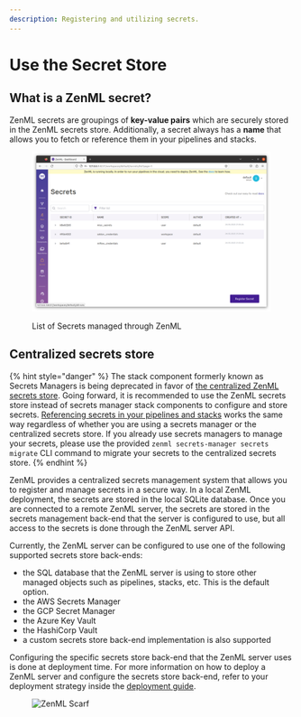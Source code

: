 ```yaml
---
description: Registering and utilizing secrets.
---
```


# Use the Secret Store

## What is a ZenML secret?

ZenML secrets are groupings of **key-value pairs** which are securely stored in the ZenML secrets store. Additionally, a secret always has a **name** that allows you to fetch or reference them in your pipelines and stacks.

<figure><img src="../../../.gitbook/assets/SecretsInDashboard.png" alt=""><figcaption><p>List of Secrets managed through ZenML</p></figcaption></figure>

## Centralized secrets store

{% hint style="danger" %}
The stack component formerly known as Secrets Managers is being deprecated in favor of [the centralized ZenML secrets store](secret-management.md#centralized-secrets-store). Going forward, it is recommended to use the ZenML secrets store instead of secrets manager stack components to configure and store secrets. [Referencing secrets in your pipelines and stacks](secret-management.md#use-the-secret-store) works the same way regardless of whether you are using a secrets manager or the centralized secrets store. If you already use secrets managers to manage your secrets, please use the provided `zenml secrets-manager secrets migrate` CLI command to migrate your secrets to the centralized secrets store.
{% endhint %}

ZenML provides a centralized secrets management system that allows you to register and manage secrets in a secure way. In a local ZenML deployment, the secrets are stored in the local SQLite database. Once you are connected to a remote ZenML server, the secrets are stored in the secrets management back-end that the server is configured to use, but all access to the secrets is done through the ZenML server API.

Currently, the ZenML server can be configured to use one of the following supported secrets store back-ends:

* the SQL database that the ZenML server is using to store other managed objects such as pipelines, stacks, etc. This is the default option.
* the AWS Secrets Manager
* the GCP Secret Manager
* the Azure Key Vault
* the HashiCorp Vault
* a custom secrets store back-end implementation is also supported

Configuring the specific secrets store back-end that the ZenML server uses is done at deployment time. For more information on how to deploy a ZenML server and configure the secrets store back-end, refer to your deployment strategy inside the [deployment guide](../../../deploying-zenml/zenml-self-hosted/zenml-self-hosted.md).

<!-- For scarf -->
<figure><img alt="ZenML Scarf" referrerpolicy="no-referrer-when-downgrade" src="https://static.scarf.sh/a.png?x-pxid=f0b4f458-0a54-4fcd-aa95-d5ee424815bc" /></figure>
